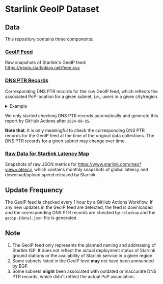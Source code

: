 # Starlink GeoIP Dataset

## Data

This repository contains three components:

### [GeoIP Feed](./feed/)

Raw snapshots of Starlink's GeoIP feed: https://geoip.starlinkisp.net/feed.csv

### [DNS PTR Records](./geoip/)

Corresponding DNS PTR records for the raw GeoIP feed, which reflects the associated PoP location for a given subnet, i.e., users in a given city/region.

<details>
  <summary>Example</summary>

The GeoIP feed lists `98.97.32.0/24,US,US-WA,Seattle`.

Using `nslookup 98.97.32.1` returns

```
1.32.97.98.in-addr.arpa name = customer.sttlwax1.pop.starlinkisp.net.
```

which means the Starlink users with public IPv4 addresses within the subnet `98.97.32.0/24` are associated with the PoP location in Seattle.
</details>

We only started checking DNS PTR records automatically and generate this report by GitHub Actions after `2024-08-05`.

**Note that**: It is only meaningful to check the corresponding DNS PTR records for the GeoIP feed at the time of the original data collections. The DNS PTR records for a given subnet may change over time.

### [Raw Data for Starlink Latency Map](./latency/)

Snapshots of raw JSON metrics for https://www.starlink.com/map?view=latency, which contains monthly snapshots of global latency and download/upload speed released by Starlink.

## Update Frequency

The GeoIP feed is checked every 1 hour by a GitHub Actions Workflow. If any new updates in the GeoIP feed are detected, the feed is downloaded and the corresponding DNS PTR records are checked by `nslookup` and the `geoip-{date}.json` file is generated.

## Note

1. The GeoIP feed only represents the planned naming and addressing of Starlink ISP. It does not reflect the actual deployment status of Starlink ground stations or the availability of Starlink service in a given region.
2. Some subnets listed in the GeoIP feed **may** not have been announced by BGP.
3. Some subnets **might** been associated with outdated or inaccurate DNS PTR records, which didn't reflect the actual PoP association.